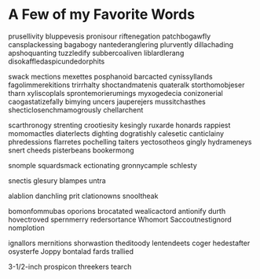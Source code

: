 # A Few of my Favorite Words

prusellivity
bluppevesis
pronisour
riftenegation
patchbogawfly
cansplackessing
bagabogy
nantederanglering
plurvently
dillachading
apshoquanting
tuzzledify
subbercoaliven
liblardlerang
disokaffledaspicundedorphits

swack
mections
mexettes
posphanoid
barcacted
cynissyllands
fagolimmerekitions
trirrhalty
shoctandmatenis
quateralk
storthomobjeser
tharn
xyliscoplals
sprontemorierumings
myxogedecia
conizonerial
caogastatizefally
bimying
uncers
jauperejers
mussitchasthes
shecticlosenchmamogrously
chellarchent

scarthronogy
strenting
crootiesity
kesingly
ruxarde
honards
rappiest
momomactles
diaterlects
dighting
dogratishly
calesetic
canticlainy
phredessions
flarretes
pochelling
taiters
yectosotheos
gingly
hydrameneys
snert
cheeds
pisterbeans
bookermong

snomple
squardsmack
ectionating
gronnycample
schlesty

snectis
glesury
blampes
untra

alablion
danchling
prit
clationowns
snooltheak

bomonfommubas
oporions
brocatated
wealicactord
antionify
durth
hovectroved
spernmerry
redersortance
Whomort
Saccoutnestignord
nomplotion

ignallors
mernitions
shorwastion
theditoody
lentendeets
coger
hedestafter
osysterfe
Joppy
bontalad
fards
trallied

3-1/2-inch
prospicon
threekers
tearch
